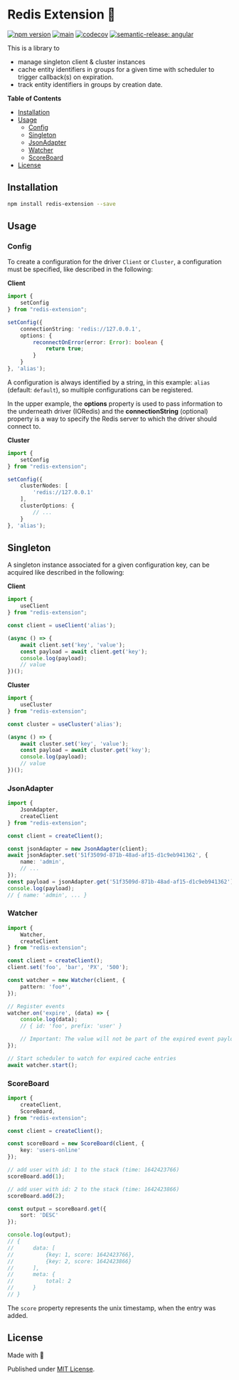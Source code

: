 # Redis Extension 🍬

[![npm version](https://badge.fury.io/js/redis-extension.svg)](https://badge.fury.io/js/redis-extension)
[![main](https://github.com/tada5hi/redis-extension/actions/workflows/main.yml/badge.svg)](https://github.com/tada5hi/redis-extension/actions/workflows/main.yml)
[![codecov](https://codecov.io/gh/tada5hi/redis-extension/branch/master/graph/badge.svg?token=0VL41WO0CG)](https://codecov.io/gh/tada5hi/redis-extension)
[![semantic-release: angular](https://img.shields.io/badge/semantic--release-angular-e10079?logo=semantic-release)](https://github.com/semantic-release/semantic-release)

This is a library to
- manage singleton client & cluster instances
- cache entity identifiers in groups for a given time with scheduler to trigger callback(s) on expiration.
- track entity identifiers in groups by creation date.

**Table of Contents**

- [Installation](#installation)
- [Usage](#usage)
  - [Config](#config)
  - [Singleton](#singleton)
  - [JsonAdapter](#jsonadapter)
  - [Watcher](#watcher)
  - [ScoreBoard](#scoreboard)
- [License](#license)

## Installation

```bash
npm install redis-extension --save
```

## Usage

### Config

To create a configuration for the driver `Client` or `Cluster`, a configuration must be specified,
like described in the following:

**Client**

```typescript
import {
    setConfig
} from "redis-extension";

setConfig({
    connectionString: 'redis://127.0.0.1',
    options: {
        reconnectOnError(error: Error): boolean {
            return true;
        }
    }
}, 'alias');
```

A configuration is always identified by a string, in this example: `alias` (default: `default`),
so multiple configurations can be registered.

In the upper example, the **options** property is used to pass information to the underneath driver (IORedis) and the **connectionString** (optional) property is a way
to specify the Redis server to which the driver should connect to.

**Cluster**

```typescript
import {
    setConfig
} from "redis-extension";

setConfig({
    clusterNodes: [
        'redis://127.0.0.1'
    ],
    clusterOptions: {
        // ...
    }
}, 'alias');
```

## Singleton

A singleton instance associated for a given configuration key,
can be acquired like described in the following:

**Client**
```typescript
import {
    useClient
} from "redis-extension";

const client = useClient('alias');

(async () => {
    await client.set('key', 'value');
    const payload = await client.get('key');
    console.log(payload);
    // value
})();
```

**Cluster**
```typescript
import {
    useCluster
} from "redis-extension";

const cluster = useCluster('alias');

(async () => {
    await cluster.set('key', 'value');
    const payload = await cluster.get('key');
    console.log(payload);
    // value
})();
```

### JsonAdapter

```typescript
import {
    JsonAdapter,
    createClient
} from "redis-extension";

const client = createClient();

const jsonAdapter = new JsonAdapter(client);
await jsonAdapter.set('51f3509d-871b-48ad-af15-d1c9eb941362', {
    name: 'admin',
    // ...
});
const payload = jsonAdapter.get('51f3509d-871b-48ad-af15-d1c9eb941362');
console.log(payload);
// { name: 'admin', ... }
```

### Watcher

```typescript
import {
    Watcher,
    createClient
} from "redis-extension";

const client = createClient();
client.set('foo', 'bar', 'PX', '500');

const watcher = new Watcher(client, {
    pattern: 'foo*',
});

// Register events
watcher.on('expire', (data) => {
    console.log(data);
    // { id: 'foo', prefix: 'user' }

    // Important: The value will not be part of the expired event payload!
});

// Start scheduler to watch for expired cache entries
await watcher.start();
```

### ScoreBoard

```typescript
import {
    createClient,
    ScoreBoard,
} from "redis-extension";

const client = createClient();

const scoreBoard = new ScoreBoard(client, {
    key: 'users-online'
});

// add user with id: 1 to the stack (time: 1642423766)
scoreBoard.add(1);

// add user with id: 2 to the stack (time: 1642423866)
scoreBoard.add(2);

const output = scoreBoard.get({
    sort: 'DESC'
});

console.log(output);
// {
//      data: [
//          {key: 1, score: 1642423766},
//          {key: 2, score: 1642423866}
//      ],
//      meta: {
//          total: 2
//      }
// }

```

The `score` property represents the unix timestamp, when the entry was added.

## License

Made with 💚

Published under [MIT License](./LICENSE).
